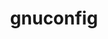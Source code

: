 ---
title: "gnuconfig"
layout: cache
categories: [package, develop-2025-07-13]
meta: {"compilers": ["none"], "num_specs": 6, "num_specs_by_stack": {"aws-pcluster-neoverse_v1": 1, "bootstrap-aarch64-darwin": 1, "developer-tools-aarch64-linux-gnu": 1, "developer-tools-darwin": 1, "e4s-neoverse-v2": 1, "ml-darwin-aarch64-mps": 1, "ml-linux-aarch64-cpu": 1, "ml-linux-aarch64-cuda": 1, "radiuss-aws-aarch64": 1, "root": 6}, "oss": ["amzn2", "rhel8", "sequoia", "ubuntu22.04", "ubuntu24.04"], "platforms": ["darwin", "linux"], "stacks": ["aws-pcluster-neoverse_v1", "bootstrap-aarch64-darwin", "developer-tools-aarch64-linux-gnu", "developer-tools-darwin", "e4s-neoverse-v2", "ml-darwin-aarch64-mps", "ml-linux-aarch64-cpu", "ml-linux-aarch64-cuda", "radiuss-aws-aarch64", "root"], "targets": ["aarch64", "neoverse_v1", "neoverse_v2"], "versions": ["2024-07-27"]}
spec_details: [{"compiler": "none", "hash": "4p5z7fxywyj6wntzfovxhtszu2afremq", "os": "sequoia", "platform": "darwin", "size": "-", "stacks": ["bootstrap-aarch64-darwin", "developer-tools-darwin", "ml-darwin-aarch64-mps", "root"], "target": "aarch64", "variants": ["build_system=generic"], "versions": ["2024-07-27"]}, {"compiler": "none", "hash": "fpongg3e5ymfx43uxzhtek25iq6afev7", "os": "ubuntu22.04", "platform": "linux", "size": "-", "stacks": ["e4s-neoverse-v2", "root"], "target": "neoverse_v2", "variants": ["build_system=generic"], "versions": ["2024-07-27"]}, {"compiler": "none", "hash": "goqf2uc5m2eoiitwlffsmhdrywjz5mv6", "os": "rhel8", "platform": "linux", "size": "-", "stacks": ["developer-tools-aarch64-linux-gnu", "root"], "target": "aarch64", "variants": ["build_system=generic"], "versions": ["2024-07-27"]}, {"compiler": "none", "hash": "pfbj3fgkhnwrkbbwy4jtcnx4ntyqqde6", "os": "amzn2", "platform": "linux", "size": "-", "stacks": ["aws-pcluster-neoverse_v1", "root"], "target": "neoverse_v1", "variants": ["build_system=generic"], "versions": ["2024-07-27"]}, {"compiler": "none", "hash": "uwoktlx6oberxiavbw7li4mxvm7mjwlc", "os": "amzn2", "platform": "linux", "size": "-", "stacks": ["radiuss-aws-aarch64", "root"], "target": "aarch64", "variants": ["build_system=generic"], "versions": ["2024-07-27"]}, {"compiler": "none", "hash": "vqf355fusxq5rws2qayopto23rgvrjbr", "os": "ubuntu24.04", "platform": "linux", "size": "-", "stacks": ["ml-linux-aarch64-cpu", "ml-linux-aarch64-cuda", "root"], "target": "aarch64", "variants": ["build_system=generic"], "versions": ["2024-07-27"]}]
---